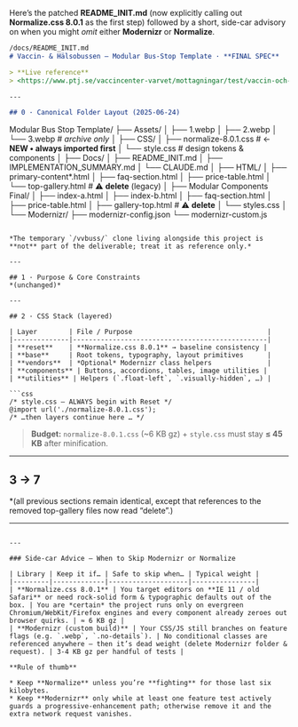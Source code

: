 Here’s the patched **README\_INIT.md** (now explicitly calling out **Normalize.css 8.0.1** as the first step) followed by a short, side-car advisory on when you might *omit* either **Modernizr** or **Normalize**.

```markdown
/docs/README_INIT.md
# Vaccin- & Hälsobussen — Modular Bus-Stop Template · **FINAL SPEC**

> **Live reference**
> <https://www.ptj.se/vaccincenter-varvet/mottagningar/test/vaccin-och-halsobuss/buss2/vaccincenter-varvet/bussnu/>

---

## 0 · Canonical Folder Layout (2025-06-24)

```

Modular Bus Stop Template/
├── Assets/
│   ├── 1.webp
│   ├── 2.webp
│   └── 3.webp              # *archive only*
│
├── CSS/
│   ├── normalize-8.0.1.css  # ← **NEW • always imported first**
│   └── style.css            # design tokens & components
│
├── Docs/
│   ├── README\_INIT.md
│   ├── IMPLEMENTATION\_SUMMARY.md
│   └── CLAUDE.md
│
├── HTML/
│   ├── primary-content\*.html
│   ├── faq-section.html
│   ├── price-table.html
│   └── top-gallery.html     # ⚠️ **delete** (legacy)
│
├── Modular Components Final/
│   ├── index-a.html
│   ├── index-b.html
│   ├── faq-section.html
│   ├── price-table.html
│   ├── gallery-top.html     # ⚠️ **delete**
│   └── styles.css
│
└── Modernizr/
├── modernizr-config.json
└── modernizr-custom.js

````

*The temporary `/vvbuss/` clone living alongside this project is **not** part of the deliverable; treat it as reference only.*

---

## 1 · Purpose & Core Constraints
*(unchanged)*

---

## 2 · CSS Stack (layered)

| Layer        | File / Purpose                                  |
|--------------|-------------------------------------------------|
| **reset**    | **Normalize.css 8.0.1** → baseline consistency |
| **base**     | Root tokens, typography, layout primitives      |
| **vendors**  | *Optional* Modernizr class helpers              |
| **components** | Buttons, accordions, tables, image utilities |
| **utilities** | Helpers (`.float-left`, `.visually-hidden`, …) |

```css
/* style.css — ALWAYS begin with Reset */
@import url('./normalize-8.0.1.css');
/* …then layers continue here … */
````

> **Budget:** `normalize-8.0.1.css` (\~6 KB gz) + `style.css` must stay **≤ 45 KB** after minification.

---

## 3 → 7

\*(all previous sections remain identical, except that references to the removed
top-gallery files now read “delete”.)

---

```

---

### Side-car Advice — When to Skip Modernizr or Normalize

| Library | Keep it if… | Safe to skip when… | Typical weight |
|---------|-------------|--------------------|----------------|
| **Normalize.css 8.0.1** | You target editors on **IE 11 / old Safari** or need rock-solid form & typographic defaults out of the box. | You are *certain* the project runs only on evergreen Chromium/WebKit/Firefox engines and every component already zeroes out browser quirks. | ≈ 6 KB gz |
| **Modernizr (custom build)** | Your CSS/JS still branches on feature flags (e.g. `.webp`, `.no-details`). | No conditional classes are referenced anywhere — then it’s dead weight (delete Modernizr folder & request). | 3-4 KB gz per handful of tests |

**Rule of thumb**

* Keep **Normalize** unless you’re **fighting** for those last six kilobytes.
* Keep **Modernizr** only while at least one feature test actively guards a progressive-enhancement path; otherwise remove it and the extra network request vanishes.
```
